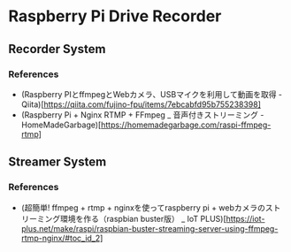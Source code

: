 # Raspberry Pi Drive Recorder

## Recorder System
### References
- (Raspberry PIとffmpegとWebカメラ、USBマイクを利用して動画を取得 - Qiita)[https://qiita.com/fujino-fpu/items/7ebcabfd95b755238398]
- (Raspberry Pi + Nginx RTMP + FFmpeg _ 音声付きストリーミング - HomeMadeGarbage)[https://homemadegarbage.com/raspi-ffmpeg-rtmp]


## Streamer System
### References
- (超簡単! ffmpeg + rtmp + nginxを使ってraspberry pi + webカメラのストリーミング環境を作る（raspbian buster版） _ IoT PLUS)[https://iot-plus.net/make/raspi/raspbian-buster-streaming-server-using-ffmpeg-rtmp-nginx/#toc_id_2]




